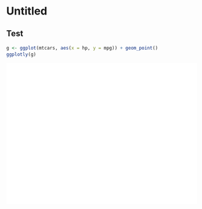 Untitled
================

## Test

``` r
g <- ggplot(mtcars, aes(x = hp, y = mpg)) + geom_point()
ggplotly(g)
```

![](Creating_views_files/figure-gfm/unnamed-chunk-1-1.png)<!-- -->
